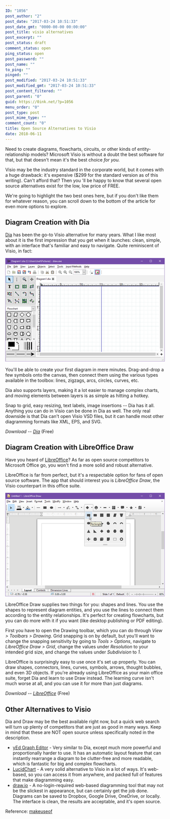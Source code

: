 ```yaml
---
ID: "1056"
post_author: "2"
post_date: "2017-03-24 10:51:33"
post_date_gmt: "0000-00-00 00:00:00"
post_title: visio alternatives
post_excerpt: ""
post_status: draft
comment_status: open
ping_status: open
post_password: ""
post_name: ""
to_ping: ""
pinged: ""
post_modified: "2017-03-24 10:51:33"
post_modified_gmt: "2017-03-24 10:51:33"
post_content_filtered: ""
post_parent: "0"
guid: https://0ink.net/?p=1056
menu_order: "0"
post_type: post
post_mime_type: ""
comment_count: "0"
title: Open Source Alternatives to Visio
date: 2018-06-11
---
```


Need to create diagrams, flowcharts, circuits, or other kinds of
entity-relationship models? Microsoft Visio is without a doubt the
best software for that, but that doesn't mean it's the best choice
*for you.*

Visio may be the industry standard in the corporate world, but it
comes with a huge drawback: it's expensive ($299 for the standard
version as of this writing). Can't afford that? Then you 'll be happy
to know that several open source alternatives exist for the low, low
price of FREE.

We're going to highlight the two best ones here, but if you don't like
them for whatever reason, you can scroll down to the bottom of the
article for even more options to explore.

## Diagram Creation with Dia

[Dia](http://dia-installer.de/) has been the go-to Visio alternative
for many years. What I like
most about it is the first impression that you get when it launches:
clean, simple, with an interface that's familiar and easy to navigate.
Quite reminiscent of Visio, in fact:

![dia-1](/images/2018/dia-1.png)

You'll be able to create your first diagram in mere minutes.
Drag-and-drop a few symbols onto the canvas, then connect them using
the various types available in the toolbox: lines, zigzags, arcs,
circles, curves, etc.

Dia also supports layers, making it a lot easier to manage complex
charts, and moving elements between layers is as simple as hitting a
hotkey.

Snap to grid, easy resizing, text labels, image insertions -- Dia has
it all. Anything you can do in Visio can be done in Dia as well. The
only real downside is that Dia can't open Visio VSD files, but it can
handle most other diagramming formats like XML, EPS, and SVG.

*Download -- [Dia](http://dia-installer.de/)* (Free)

## Diagram Creation with LibreOffice Draw

Have you heard of [LibreOffice](http://www.libreoffice.org/)? As far
as open source competitors to Microsoft Office go, you won't find a
more solid and robust alternative.

LibreOffice is far from perfect, but it's a respectable option for
fans of open source software. The app that should interest you is
*LibreOffice Draw*, the Visio counterpart in this office suite.

![draw-1](/images/2018/draw-1.png)

LibreOffice Draw supplies two things for you: shapes and lines. You
use the shapes to represent diagram entities, and you use the lines to
connect them according to the entity relationships. It's perfect for
creating flowcharts, but you can do more with it if you want (like
desktop publishing or PDF editing).

First you have to open the Drawing toolbar, which you can do through
*View > Toolbars > Drawing*. Grid snapping is on by default, but you'll
want to change the snapping sensitivity by going to 
*Tools > Options*, navigate to *LibreOffice Draw > Grid*, change the
values under *Resolution* to your intended grid size, and change the
values under *Subdivision* to *1*.

LibreOffice is surprisingly easy to use once it's set up properly. You
can draw shapes, connectors, lines, curves, symbols, arrows, thought
bubbles, and even 3D objects. If you're already using LibreOffice as
your main office suite, forget Dia and learn to use Draw instead. The
learning curve isn't much worse at all, and you can use it for more
than just diagrams.

*Download -- [LibreOffice](http://www.libreoffice.org/download/libreoffice-fresh/)* (Free)

## Other Alternatives to Visio

Dia and Draw may be the best available right now, but a quick web
search will turn up plenty of competitors that are just as good in
many ways. Keep in mind that these are NOT open source unless
specifically noted in the description.

* [yEd Graph Editor](http://www.yworks.com/products/yed) - Very similar
  to Dia, except much more powerful and proportionally harder to use.
  It has an automatic layout feature that can instantly rearrange a
  diagram to be clutter-free and more readable, which is fantastic for
  big and complex flowcharts.
* [LucidChart](https://www.lucidchart.com/) - A very solid alternative
  to Visio in a lot of ways. It's web-based, so you can access it from
  anywhere, and packed full of features that make diagramming easy.
* [draw.io](https://www.draw.io/) - A no-login-required web-based
  diagramming tool that may not be the slickest in appearance, but
  can certainly get the job done. Diagrams can be saved to Dropbox,
  Google Drive, OneDrive, or locally. The interface is clean, the
  results are acceptable, and it's open source.

Reference: [makeuseof](http://www.makeuseof.com/tag/a-free-open-source-alternative-to-microsoft-visio/)


